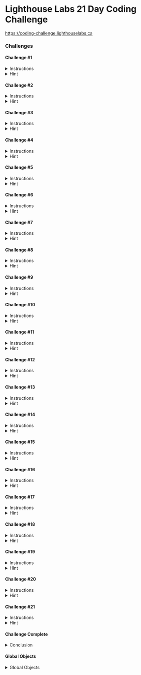 # Lighthouse Labs 21 Day Coding Challenge
https://coding-challenge.lighthouselabs.ca

### Challenges

#### Challenge #1
<details>
  <summary>Instructions</summary>
  
  You are the captain of the exploratory vessel, the ISS Lighthouse, on a mission to explore the galaxy. Just as you depart the solar system, you encounter a gigantic space bug, which knocks you off course! Now you're lost in space, your radio and navigation are out, and it's up to you to work with your computer to get things going again.

  Fortunately, your ship enabled your LARRY (Language-Aware Repair Robot of the Year), when the systems went offline. For some reason, the engineers who created LARRY made him duck-shaped, but he is very good at doing exactly what he is told to do. He has a terminal on his back that lets you use JavaScript to make changes to the ship.

  Your job as captain of the ISS Lighthouse is to use your JavaScript skills to talk to LARRY and get your ship back in working order! You've got 21 days to fix the navigation and radio before the command centre back on Earth gets worried and launches another ship to come looking for you.

  "POWER OFF!" quacks LARRY. That sounds like a big problem! You should probably get the power back on, otherwise things are not going to go very well for you in the depths of uncharted space! Unfortunately, the manual for your ship is hard to read in the dark.

  "Ship's powerOn property set to false!" LARRY exclaims. "MUST CHANGE VALUE! QUACK!" Okay, that sounds pretty serious. Fortunately, you remember from orientation that there are things called "properties" in JavaScript. You access properties using the '.' operator. With just the light from LARRY's terminal, you need to write a function called **powerOn()** which will change the 'powerOn' property of the 'ship' object. If that's set to 'false', changing it to 'true' should get things going.

  You don't need to define the ship variable in the evaluator since it already exists in the system. You can view it's properties by clicking the *Show Global Objects* link <below>.
</details>

<details>
  <summary>Hint</summary>
  
  This challenge is about creating a *Function* and working with an *Object Property* in JavaScript.

  *On Functions:*
  
  [How to define functions in JavaScript](https://www.digitalocean.com/community/tutorials/how-to-define-functions-in-javascript)
   
  [CodeCademy tutorial on Functions](https://www.codecademy.com/courses/learn-javascript/lessons/functions/exercises/intro-to-functions)
  
  *On Object Properties*

  [Digital Ocean](https://www.digitalocean.com/community/tutorials/understanding-objects-in-javascript#adding-and-modifying-object-properties)'s tutorial on modifying object properties.

  You can set values in JavaScript using a single equals sign."

  *Example of Global objects available*

  Look for the "Show Global Objects" link right before the challenge number on this page.
</details>



#### Challenge #2
<details>
  <summary>Instructions</summary>
  
  The lights flicker on, and you can see the interior of the ship, along with LARRY, your duck-shaped friend. You feel relieved, until LARRY’s eyes start to glow red, and he starts blaring, "SHIP IN DANGER! SHIP IN DANGER!"

  What can it be? You've turned the power back on, everything should be back to normal, right? "MODULES NOT ACTIVE!" Modules, what modules? A quick check of the ship's status board reveals an empty array labelled 'modules'.

  You flip through the manual to the section labelled 'Modules', where the first page describes a number of available modules. They are stored in memory in the **availableModules** array. Each module is an object, with four properties:

  * the **name** of the module is a string

  * the **size** of the module is an integer

  * the **enabled** and **essential** properties are booleans
  
  Start off by finding out how many modules there are. Make a function called **countModules** to reveal how many modules there are to choose from.
</details>

<details>
  <summary>Hint</summary>
  
  While there's a lot of information about the module here, the simple challenge is to find out how many modules there are. They're stored in an array, and what we need is to find out how long the array is. Check out these resources:

  Here are some Digital Ocean tutorials on [Understanding Arrays in JavaScript](https://www.digitalocean.com/community/tutorials/understanding-arrays-in-javascript)
  
  You can also work with arrays on [CodeCademy](https://www.codecademy.com/courses/learn-javascript/lessons/arrays/exercises/arrays)
  
  Khan Academy also has some good exercises that you can do [here](https://www.khanacademy.org/computing/computer-programming/programming/arrays/pt/intro-to-arrays)
</details>



#### Challenge #3
<details>
  <summary>Instructions</summary>
  
  "QUACK QUACK QUACK QUACK QUACK QUACK QUACK", goes LARRY, his eyes still glowing red. He’s counting off each of the seven modules on the list - you must be on the right track! Now to find out how many of them are essential.

  Use your JavaScript skills to write a function called **countEssential()** which will count how many modules from the **availableModules** array have the **essential** flag set to **true**.
</details>

<details>
  <summary>Hint</summary>
  
  This is a bit more complex. We need to loop through the **availableModules** array, and count how many of the modules have the **essential** flag set to **true**. Before you write your loop, you'll probably want to make a new variable to keep track of the number of essential modules as you count them

  Here's some resources on looping:

  * [Learn about Looping](https://www.digitalocean.com/community/tutorials/how-to-construct-for-loops-in-javascript)
  
  * You can also check out [CodeCademy](https://www.codecademy.com/courses/learn-javascript/lessons/loops/exercises/loops)
</details>



#### Challenge #4
<details>
  <summary>Instructions</summary>
  
  "DANGER QUACK DANGER QUACK!"

  LARRY seemed so happy before, but he really is starting to get a bit agitated. Now that you know there are three essential modules, you need to load them into the ship's systems.

  Write a function called **loadModule()**. It needs to take a parameter, called index. Your function should be set up like this:

  **function loadModule(index) { }**

  When **loadModule()** gets the index number of a module, it should do the following:

  * Access the right module by using the **index** parameter. Remember how to access particular items in an array? If not, **this resource** might help you
  
  * Check if the module's essential flag is set to **true**. If it isn't, **return null**;
  
  * Set the modules enabled flag to **true**
  
  * Load the corresponding module from the **availableModules** array into the ship’s modules property (which is also an array).
  
  "ALMOST THERE" quacks LARRY. The modules still aren't loading it seems. You realize you need to get the index from somewhere, so you decide to write another function called **loopModule()** that will loop over the **availableModules** array and find the module with the name *life-support* to get its index. Once you have the right index, use your **loadModule()** function to load the *life-support* module. Don't forget, you'll need to call your **loopModule()** function for it to run
</details>

<details>
  <summary>Hint</summary>
  
  Oh my gosh, there's a few steps here. First, you need to make a new function. We've done that a few times now. Then you need to get that function to do three things:

  1. Find the module by its index and check if it's essential flag is set to true
  
  1. Set its **enabled** property to **true** (Remember setting object properties from challenge #1?)
  
  1. Add that module to the ship's **modules** array.
  
  The first steps are easy, because you just need to access the **availableModules** array with the index, using the [] notation and use a conditional to check if it's an essential module.

  For the second step, use the same strategy you used to turn the power on in Challenge #1. The last step uses a method called **.push()**. You can read up on how array pushing works [here](https://www.digitalocean.com/community/tutorials/how-to-use-array-methods-in-javascript-mutator-methods#push()).

  Also, don't forget to use your **loopModule()** function to find the index of the **life-support** module. You'll need to pass this index as a parameter to your your **loadModule()** function to activate it!
</details>



#### Challenge #5
<details>
  <summary>Instructions</summary>
  
  "BREATHE EASIER!" LARRY quacks out. "LITERALLY. Life support module loaded. Propulsion needed."

  You realize that you can re-use your code from before, but this time you should do what all good programmers do: modularize your code.

  Rename your **loopModule()** function to **findModuleIndex()**. Update your function to take in a name that you’re looking for, and return the index of that module in the **availableModules** array, before loading it into the ship. It should look like this to start:

  **function findModuleIndex(name) { }**
  
  Use your new **findModuleIndex()** function to find the "propulsion" module and then load it into the ship's system.

  Don't forget: you still need to load the **life-support** module!
</details>

<details>
  <summary>Hint</summary>
  
  The good news here is that if you succeeded at the last challenge, you've got all the logic you need to do this one.

  Remember the work you did to find the **life-support** module's index? This time around, instead of writing **life-support** directly inside of your function, you'll want to update it so it can take the name of any module.

  Don't forget that you still need to pass the results of **findModuleIndex()** to your **loadModule()** function

  Hint: Make sure you are building on top of the last challenge.
</details>



#### Challenge #6
<details>
  <summary>Instructions</summary>
  
  "NAVIGATION SYSTEM needed," LARRY tells you. Navigation is important - you can't move through space without it!

  Use your already-defined methods and load in the "navigation" module. It's pretty simple once you have the functions to do it, and LARRY's eyes are finally easing from red back to normal.
</details>

<details>
  <summary>Hint</summary>
  
  Great news, you have the ability to find a module's index. We need the navigation module's index, and then we want to load that module in, by index.
</details>



#### Challenge #7
<details>
  <summary>Instructions</summary>
  
  You look over at LARRY, expecting him to quack out his next prompt, but it seems LARRY is now the one malfunctioning! You open up the manual, and find the section on LARRY. Apparently, loading modules can sometimes cause LARRY to get stuck in an infinite loop.

  You can fix him, you'll just need to write some code! Write and call a function called **resetLARRY()** which will prompt LARRY to quack ten times so he breaks out of his loop.

  There is a function called **LARRY.quack()** that you can use in your code.
</details>

<details>
  <summary>Hint</summary>
  
  Okay, the hint here is that we have given you the method you need to make Larry quack. You just need to make a loop. This loop needs to run ten times, calling the **LARRY.quack()** method we've given you. Here is the material on loops again on [Digital Ocean](https://www.digitalocean.com/community/tutorials/how-to-construct-for-loops-in-javascript).
</details>



#### Challenge #8
<details>
  <summary>Instructions</summary>
  
  The little duck-shaped robot shudders back and forth for a moment, and his eyes flash as he releases a barrage of ten quacks. "Thank you!" he exclaims.

  "COMMUNICATION MODULE NEEDED," LARRY blares suddenly. He repeats it twice more - he’s rather insistent!

  Luckily, you've got the code for this. Load the module called *communication* using **findModuleIndex()** and **loadModule()** from before.

  But wait, your manual says that there are only *three* essential modules: **navigation**, **propulsion**, and **life-support**. Is **communication** essential too? LARRY seems to think so.

  Update your **loadModule()** function so if any of the modules that LARRY requires you to load are not essential, you override the system and set the essential property to true before loading the module. The function should now look like **function loadModule(index){...}**

  Once you've done that, use your functions from the previous challenges to load the *communication* module
</details>

<details>
  <summary>Hint</summary>
  
  You have most of the code in place to complete this challenge already. But we recommend using a conditional statement in your **loadModule()** function that will set the **essential** flag to true. You can read more about if else statements and how to implement them [here](https://www.w3schools.com/js/js_if_else.asp)
</details>



#### Challenge #9
<details>
  <summary>Instructions</summary>
  
  "QUAAAACK radio beacon not sending!" Now that LARRY is reset, he can't help but point out all the things wrong with the ship. The radio beacon is important - it’s the part of the ship that relays messages to Earth about your location and welfare. Resetting it is a two-stage process: first you need to set the message. The message needs to contain the current state of the **navigation** object.

  This is where you learn about something called JSON. JSON stands for JavaScript Object Notation, and it allows us to express an entire JS object as a string. There’s a built-in function in JavaScript that will take in an object and turn it into JSON. That function is **JSON.stringify()** - if you pass your object to that function as a parameter, it turns into a string.

  You need to write a function called **setMessage()**. This function should set the **message** property on the **radio** object to be the JSON version of the **navigation** object. Don't forget you need to call your **setMessage()** function.
</details>

<details>
  <summary>Hint</summary>
  
  Looks like we've got to make a couple of steps now to get going. You can [read the docs](https://developer.mozilla.org/en-US/docs/Web/JavaScript/Reference/Global_Objects/JSON/stringify) here on how to turn a JavaScript object into a string using **JSON.stringify**. There are some good examples there for you.

  Think about the order of things you need to do:

  * Make a new function called **setMessage()**
  
  * Within that function, you need to access the **message** property of the **radio** object (Remember you can do this using the '.' operator)
  
  * Then you need to make sure you are setting **message** property to the *JSON* version of the **navigation** object
</details>



#### Challenge #10
<details>
  <summary>Instructions</summary>
  
  "Beacon not sending!" LARRY is still blaring, and it’s time for step two: activate the beacon.

  You check out the radio object, and see that it has a 'beacon' property. Now that the message is set, write a function called **activateBeacon()** which will set the **beacon** property to **true**.
</details>

<details>
  <summary>Hint</summary>
  
  This should be a cake walk now for you. Write a new method, and use that method to change an object property.
</details>



#### Challenge #11
<details>
  <summary>Instructions</summary>
  
  "Beacon active!" LARRY sounds as pleased as a robot can be. In fact, you spot the faintest hint of smile on his robot duck bill.

  "Calibration QUACK complete! Now start RADIO! NEED to use the RADIO! QUACK QUACK!"

  LARRY's prompt sends you back to the ship's manual, where you find an entire section about the radio. You notice that the radio has a feature you missed before, the range! Your particular radio has a range of 88 to 108 MHz, much like the FM radio in your car back on Earth. There's a note in the manual that says that the radio should be tuned to the same frequency as the lower end plus the upper end, and that total divided by two.

  Write a function called **setFrequency()** that will set the **frequency** property on the **radio** object using the above formula.

  Be careful because not all radios will have the same range, so make sure your code is reuseable. Instead of coding the numbers directly into your equation use dot notation to access them from the radio object, which you can see by clicking the *Show Global Objects* link <below>.
</details>

<details>
  <summary>Hint</summary>
  
  So we are building a new function, something we've done almost a dozen times now. That part should be easy. And we're setting a property on an object again. Honestly, this is a lot of what you do in programming.

  This time, you're going to have to do some math. A lot of people think that programming is about math, but we've done ten challenges without having to really do any. In this case, take the top end of the frequencies, and the bottom end and add them together. That number divided by two is the number you need to set the radio frequency to.

  Here is a tutorial on [Math operators](https://www.digitalocean.com/community/tutorials/how-to-do-math-in-javascript-with-operators) from Digital Ocean.

  The range property is also an object. Remember that the sub-properties of objects can be accessed by chaining together the [dot or bracket notation](https://developer.mozilla.org/en-US/docs/Web/JavaScript/Reference/Operators/Property_accessors)
</details>



#### Challenge #12
<details>
  <summary>Instructions</summary>
  
  "QUACK! Navigation system offline!" blares LARRY. "Initialization sequence broken!"

  You quickly check the documentation for the navigation system and find out that the nav system's initialization sequence needs three values, because you are in three-dimensional space. It needs an X, Y, and Z value.

  Your next task is to write a function called **initialize()** which will set the x, y, and z values correctly to start off at 0 in the navigation system. For example, the navigation system's x value is **navigation.x**.

  Don't worry about calling your **initialize()** function, this one runs automatically
</details>

<details>
  <summary>Hint</summary>
  
  More functions, more property setting. If you look at the current values on the **navigation** module, they are definitely not set correctly. Let's get them all set to **0**.
</details>



#### Challenge #13
<details>
  <summary>Instructions</summary>
  
  Great job resetting the navigation system! You're off to a good start, and you'll surely be back in contact with Earth in no time!

  "Navigation system not calibrated! Three calibrations needed! QUAAACK!" There goes LARRY again, trying to help. Another browse through the nav system's documentation shows that each axis (x, y, and z) needs to be calibrated, and each requires a different calibration. Looks like you'll be writing plenty of JavaScript for this!

  To start, let's focus on calibrating just the x-axis. The x-axis has 12 possible settings and you'll need to write some code to find the right one. Start by writing a function called **calibrateX()**. There are a lot of steps involved in this one, luckily your manual has great documentation instructing that your function needs to:

  * Loop from 1 - 12
  
  * Call the built-in **checkSignal()** function each time, and assign the result to a variable called **signal**
  
  * Make sure your **signal** variable is not **undefined**
  
  * If the value is defined, set the navigation object's x property to that value
  
  * Break out of the loop!
  
  Don't forget to call your **calibrateX()** function to activate it!
</details>

<details>
  <summary>Hint</summary>
  
  There are a few pieces that need to be put together to accomplish this challenge. Fortunately most of them are concepts we already know! You're going to want start by writing a **for** loop or a **while** loop that loops 12 times.

  This is another case where the function you need to use inside yours has already been built for you. Each time you run your loop, call **checkSignal()**. You should assign the result of this function to a variable, it should look something like this
  **var response = doSomething()**

  The **checkSignal()** function returns a value that is either a number or **undefined**. Since you're looking for a number you'll need to check to make sure the result of **checkSignal()** is *not* undefined. [Here is a resource](https://flaviocopes.com/how-to-check-undefined-property-javascript/) that can help guide you on how to check if a value is not **undefined**.
</details>



#### Challenge #14
<details>
  <summary>Instructions</summary>
  
  "X Calibrated!" LARRY quacks happily. "Y and Z need calibration now! QUACK!"

  Let's write **calibrateY()** and **calibrateZ()**. The manual says you'll need to loop from 1 to 60, and again you have to call **checkSignal()** each time.
</details>

<details>
  <summary>Hint</summary>
  
  Take everything you did for the last challenge and re-do it for Y and Z, but don't forget to increase the for loop size and to call the calibrateX, calibrateY and calibrateZ functions in order!
</details>



#### Challenge #15
<details>
  <summary>Instructions</summary>
  
  "One-step calibration needed," LARRY quacks. The last page of the calibration manual says that for proper calibration, you need to write a function called **calibrate()** which the nav system can call anytime it wants, which will calibrate your X, Y, and Z axes. The good news is, you’ve already done the hard part. Write one function called **calibrate()** which will call your other three functions in it, one after the other.

You don't need call the **calibrate()** function yourself, but don't forget to remove the other calibrateX, calibrateY and calibrateZ calls you already wrote
</details>

<details>
  <summary>Hint</summary>
  
  It doesn't matter which order you call **calibrateX()**, **calibrateY()**, and **calibrateZ()**, but you must do all three of them inside the **calibrate()** method.

  This is a process we call 'abstraction' and 'automation'. Writing a function that calls other functions we have already written allows us to automate several steps we've built. You've already written the three calibration functions, call them one after the other.
</details>



#### Challenge #16
<details>
  <summary>Instructions</summary>
  
  "QUACK propulsion module needs to make us go!" LARRY points his bill at the ship’s command center, where the navigation system speed is set to "raaaaid".

  That clearly isn't correct - speed needs to be a *non-negative* integer.

  Write a function called **setSpeed(speed)** which will take in a **string** as a parameter, and set the speed in the navigation object (see globals above) to an **integer**.

  Luckily the propulsion module lets us know the speed it needs to be set at, so you don't need to call this function yourself
</details>

<details>
  <summary>Hint</summary>
  
  Make sure your function won't allow the **speed** to be negative. If a negative number is passed, it should leave the speed as is.

  Remember that when you build the **setSpeed()** function it is taking a parameter. You also need to remember that the given parameter is in the form of a string (behind the scenes, calling the function looks like **setSpeed("12")**), and you must convert it to an integer. Luckily JavaScript has another handy built-in method called [parseInt()](https://www.geeksforgeeks.org/javascript-parseint-with-examples/) for this
</details>



#### Challenge #17
<details>
  <summary>Instructions</summary>
  
  "QUACK time to set the ship antenna to active." The ship has a pretty rich configuration object, with the power and modules and a nested object for the antenna's status.

Write a function called **activateAntenna()** which will set the **active** property on the antenna to true. You’ve worked with object sub-properties before when you set the radio frequency (you can see the ship object in the Global Objects list above), remember how to access them?

Your antenna is a bit out of date, so it doesn't activate automatically. Make sure to call your function to activate it!
</details>

<details>
  <summary>Hint</summary>
  
  So this looks just like another property setting on an object. But this object is inside another object. In this case, the outer object has a property on it, and the value of that property is an object. You can chain property lookups. Just a reminder, Digital Ocean has a great tutorial on [Adding and Modifying](https://www.digitalocean.com/community/tutorials/understanding-objects-in-javascript#adding-and-modifying-object-properties) object properties.
</details>



#### Challenge #18
<details>
  <summary>Instructions</summary>
  
  "Antenna active! Broadcast function enabled!" LARRY announces triumphantly.

  Now that the power is back on, you should try the radio by sending out a beacon message so Earth knows where you are.

  Create a new function called **sendBroadcast()**. In this function you'll need to write a loop to call the newly-enabled **broadcast()** function 100 times - you want to make sure Earth gets the message! Don't worry what **broadcast()** does; it's built into the ship's computer.

  When you're ready to send your broadcast out, be sure to call your **sendBroadcast()** function
</details>

<details>
  <summary>Hint</summary>
  
  Another function we've provided for you! We here at the SpaceshipCompany™ are really helpful after all. Write a loop that runs 100 times, and calls **broadcast()** each time.
</details>



#### Challenge #19
<details>
  <summary>Instructions</summary>
  
  Wait a second! It looks like your message isn't making it all the way to Earth. Another look at the radio manual and you realize you must configure the radio before sending your broadcast. Write and call a function called **configureBroadcast()** which will get the broadcast to Earth.

  Your function will need to follow a precise order:

  * set the frequency on the radio
  
  * set the antenna to active
  
  * send your announcement
  
  You've already written all the code to complete this challenge with a few minor tweaks you'll be phoning home in no time. Unfortunately this requires manual configuration, so you'll need to call your **configureBroadcast()** function to kick things off

  PS. Remember to disable your previous frequency, antenna and announcement function calls as they were out of order!
</details>

<details>
  <summary>Hint</summary>
  
  Do you remember when you wrote the **calibrate()** method that automated and abstracted your three individual calibration functions? This is very much the same. Call the function to set the radio frequency, to send your broadcast 100 times, and set the antenna to active. Make sure you do them in the right order!

  Make sure you aren't calling these functions more than once. Check the rest of your code to be sure
</details>



#### Challenge #20
<details>
  <summary>Instructions</summary>
  
  Success! Earth has received your message and it looks like they are trying to send something back in return

  *"th1s 1s 4 t3st. th1s 1s 0nl5 4 t3st. 1f th1s w3r3 4 r34l m3ss4g3, 502 w021d g3t s0m3th1ng m34n1ngf2l."* This message chatters out of the radio.

  After staring at the message for a while, you aren't quite sure what they are trying to say.

  "VOWELS ERROR!" LARRY tells you. VOWELS ERROR? What is that? "My QUACK current operating system cannot process vowels, so I've replaced them all with numbers".

  Write a function called **decodeMessage(message)**. This function takes in a coded message and changes all the numbers back to their respective vowels before returning the newly decoded message.

  This function is much more complicated than what you have had to build until now, and there are multiple ways you could solve this, so you head to your manual to see what it says about decoding messages. The manual suggests you should read about:

  * Splitting a string into an array of characters using **message.split('')**. Read more [here](https://www.w3schools.com/jsref/jsref_split.asp)
  
  * Joining an array of characters back into a string using **message.join('')**. Read more [here](https://www.w3schools.com/jsref/jsref_join.asp)
  
  Take a look at the *hints* if you need more help

  Your decoder is automatic, so no need to call this function
</details>

<details>
  <summary>Hint</summary>
  
  Start by determining which numbers need to be replaced by which letters

  Once you've determined that. There are a few ways you can decode the message from Earth. One solution would be to:

  * Split the message into an array of characters using the **message.split('')** method
  
  * Loop through each character in the array and if the character is a stringified number (remember to compare to "0" instead of 0), set it to the corresponding vowel. You can read about [https://www.w3schools.com/js/js_if_else.asp](If/Else If/Else) statements if you need help
  
  * Join the array of characters back into a string and return your newly decoded message

  PS. if you want to be cheeky, you can also checkout JavaScript's handy built in **.replace()** method that searches a string for a specified value, or a regular expression, and returns a new string where the specified values are replaced. You can find out more about it [here](https://alligator.io/js/string-replace/)
</details>



#### Challenge #21
<details>
  <summary>Instructions</summary>
  
  "Let's QUACK head for home!" LARRY states anxiously. However, you realize quickly that the x, y and z coordinates you've set in your **navigation** object won't get you precisely to Earth. You need to confirm with your home base before resetting the nagivation's x, y and z coordinates. It looks like you'll need to write a function called **returnToEarth()**. This function is a bit complicated, so you ask LARRY to walk you through it. LARRY responds, quacking that your function should:

  * Call the built-in **broadcast()** function three times. Each of these calls should pass either "x", "y" or "z" as a parameter.
  
    * Store the response from each **broadcast()** call in it's own variable (The **broadcast()** function returns a coded-message from Earth with the correct coordinate to return home in [HEX](https://whatis.techtarget.com/definition/hexadecimal)! Check out the *hints* for more on this)
  
  * Decode the returned message using the **decodeMessage()** function you wrote earlier
  
  * Change the decoded hex-coordinate to an integer using [parseInt()](https://developer.mozilla.org/en/docs/Web/JavaScript/Reference/Global_Objects/parseInt)
  
  * Set each of the **navigation** object's x, y and z parameters to the integer coordinates
  
  Call your **returnToEarth()** and head for home. "QUACK" shouts LARRY one final time "That's one small step for ducks and a giant leap for duck-kind." Mission complete.
</details>

<details>
  <summary>Hint</summary>
  
  You need ask LARRY for more guidance on this one, it's a lot of steps to go through. Luckily LARRY is happy to help in the hints below!

  To get started, you'll need to make three *individual* calls to the **broadcast()** function like so:

  * **broadcast("x")**
  
  * **broadcast("y")**
  
  * **broadcast("z")**
  
  You'll need to save the response from each of these calls into it's own variable, that you can then pass to your **decodeMessage()** function

  Don't forget the response from **broadcast()** is a [hexidecimal](https://whatis.techtarget.com/definition/hexadecimal)! You'll need to pass it through **parseInt()** like so **parseInt(decodedmessage, base)** with a second parameter as shown. You'll want to Google *hex base parseInt* to determine what number to pass as the base

  And after all of that, set the navigation objects coordinates, and head back down to Earth!
</details>



#### Challenge Complete
<details>
  <summary>Conclusion</summary>
  
  [Wow image](https://coding-challenge.lighthouselabs.ca/img/wow.gif)
  
  Congratulations on completing the 21-Day Coding Challenge! 
  
  Check your email. 😉 

  Now that coding is a daily habit, are you interested in learning more? Check out our [How to Learn to Code article](https://www.lighthouselabs.ca/blog/how-to-learn-to-code-a-comprehensive-guide), where we have a compiled a ton of (mostly free) resources where you can improve your coding. Want to do this for a living? Our Web Development Bootcamp is built for people who want to transition into a career in web development. Explore this and our other programs here.
</details>



#### Global Objects
<details>
  <summary>Global Objects</summary>
  
  There are a few objects you're going to be working with and their initial values. This is only a subset of them, to give you a idea of what they look like. You can see below that they're all messed up:

  var navigation = {
    x: -2,
    y: 4,
    z: 7,
    speed: "raaaaid"
  };

  var ship = {
    powerOn: false,
    modules: [],
    antenna: {
      active: false
    }
  };

  var radio = {
    range: {
      low: 88,
      high: 108,
    },
    frequency: 0,
    message: "Bugs are cool.",
    beacon: false
  };
</details>
